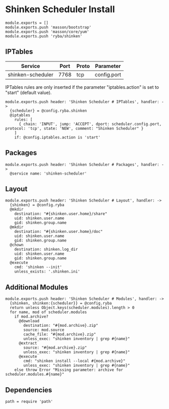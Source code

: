
# Shinken Scheduler Install

    module.exports = []
    module.exports.push 'masson/bootstrap'
    module.exports.push 'masson/core/yum'
    module.exports.push 'ryba/shinken'

## IPTables

| Service           | Port  | Proto | Parameter       |
|-------------------|-------|-------|-----------------|
| shinken-scheduler | 7768  |  tcp  |   config.port   |

IPTables rules are only inserted if the parameter "iptables.action" is set to
"start" (default value).

    module.exports.push header: 'Shinken Scheduler # IPTables', handler: ->
      {scheduler} = @config.ryba.shinken
      @iptables
        rules: [
          { chain: 'INPUT', jump: 'ACCEPT', dport: scheduler.config.port, protocol: 'tcp', state: 'NEW', comment: "Shinken Scheduler" }
        ]
        if: @config.iptables.action is 'start'

## Packages

    module.exports.push header: 'Shinken Scheduler # Packages', handler: ->
      @service name: 'shinken-scheduler'

## Layout

    module.exports.push header: 'Shinken Scheduler # Layout', handler: ->
      {shinken} = @config.ryba
      @mkdir
        destination: "#{shinken.user.home}/share"
        uid: shinken.user.name
        gid: shinken.group.name
      @mkdir
        destination: "#{shinken.user.home}/doc"
        uid: shinken.user.name
        gid: shinken.group.name
      @chown
        destination: shinken.log_dir
        uid: shinken.user.name
        gid: shinken.group.name
      @execute
        cmd: 'shinken --init'
        unless_exists: '.shinken.ini'

## Additional Modules

    module.exports.push header: 'Shinken Scheduler # Modules', handler: ->
      {shinken, shinken:{scheduler}} = @config.ryba
      return unless Object.keys(scheduler.modules).length > 0
      for name, mod of scheduler.modules
        if mod.archive?
          @download
            destination: "#{mod.archive}.zip"
            source: mod.source
            cache_file: "#{mod.archive}.zip"
            unless_exec: "shinken inventory | grep #{name}"
          @extract
            source: "#{mod.archive}.zip"
            unless_exec: "shinken inventory | grep #{name}"
          @execute
            cmd: "shinken install --local #{mod.archive}"
            unless_exec: "shinken inventory | grep #{name}"
        else throw Error "Missing parameter: archive for scheduler.modules.#{name}"

## Dependencies

    path = require 'path'
